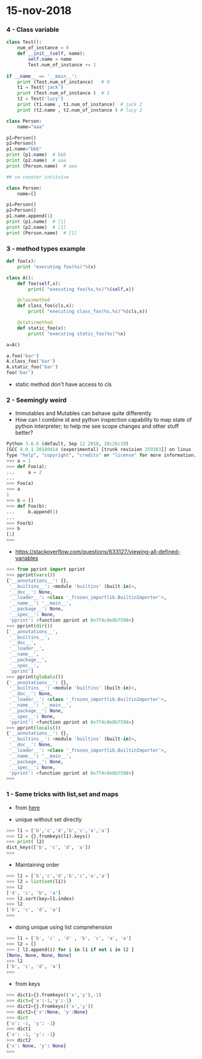 # 15-nov-2018

### 4 - Class variable

```python
class Test():  
    num_of_instance = 0  
    def __init__(self, name):  
        self.name = name  
        Test.num_of_instance += 1  
  
if __name__ == '__main__':  
    print (Test.num_of_instance)   # 0
    t1 = Test('jack')  
    print (Test.num_of_instance )  # 1
    t2 = Test('lucy')  
    print (t1.name , t1.num_of_instance)  # jack 2
    print (t2.name , t2.num_of_instance ) # lucy 2
```

```python
class Person:
    name="aaa"

p1=Person()
p2=Person()
p1.name="bbb"
print (p1.name)  # bbb
print (p2.name)  # aaa
print (Person.name)  # aaa

## so counter intituive 

class Person:
    name=[]

p1=Person()
p2=Person()
p1.name.append(1)
print (p1.name)  # [1]
print (p2.name)  # [1]
print (Person.name)  # [1]
```

### 3 - method types example

```python
def foo(x):
    print "executing foo(%s)"%(x)

class A():
    def foo(self,x):
        print( "executing foo(%s,%s)"%(self,x))

    @classmethod
    def class_foo(cls,x):
        print( "executing class_foo(%s,%s)"%(cls,x))

    @staticmethod
    def static_foo(x):
        print( "executing static_foo(%s)"%x)

a=A()

a.foo('bar')
A.class_foo('bar')
A.static_foo('bar')
foo('bar')
```

- static method don't have access to cls

### 2 - Seemingly weird

- Immutables and Mutables can behave quite differently
- How can I combine id and python inspection capability to map state of python interpreter; to help me see scope changes and other stuff better?

```python
Python 3.6.6 (default, Sep 12 2018, 18:26:19) 
[GCC 8.0.1 20180414 (experimental) [trunk revision 259383]] on linux
Type "help", "copyright", "credits" or "license" for more information.
>>> a = 1
>>> def Foo(a):
...     a = 2
... 
>>> Foo(a)
>>> a
1
>>> b = []
>>> def Foo(b):
...     b.append(1)
... 
>>> Foo(b)
>>> b
[1]
>>> 
```



- https://stackoverflow.com/questions/633127/viewing-all-defined-variables

```python
>>> from pprint import pprint
>>> pprint(vars())
{'__annotations__': {},
 '__builtins__': <module 'builtins' (built-in)>,
 '__doc__': None,
 '__loader__': <class '_frozen_importlib.BuiltinImporter'>,
 '__name__': '__main__',
 '__package__': None,
 '__spec__': None,
 'pprint': <function pprint at 0x7f4c0e8b7598>}
>>> pprint(dir())
['__annotations__',
 '__builtins__',
 '__doc__',
 '__loader__',
 '__name__',
 '__package__',
 '__spec__',
 'pprint']
>>> pprint(globals())
{'__annotations__': {},
 '__builtins__': <module 'builtins' (built-in)>,
 '__doc__': None,
 '__loader__': <class '_frozen_importlib.BuiltinImporter'>,
 '__name__': '__main__',
 '__package__': None,
 '__spec__': None,
 'pprint': <function pprint at 0x7f4c0e8b7598>}
>>> pprint(locals())
{'__annotations__': {},
 '__builtins__': <module 'builtins' (built-in)>,
 '__doc__': None,
 '__loader__': <class '_frozen_importlib.BuiltinImporter'>,
 '__name__': '__main__',
 '__package__': None,
 '__spec__': None,
 'pprint': <function pprint at 0x7f4c0e8b7598>}
>>> 
```



### 1 - Some tricks with list,set and maps

- from [here](https://github.com/taizilongxu/interview_python)

- unique without set directly
```python
>>> l1 = ['b','c','d','b','c','a','a']
>>> l2 = {}.fromkeys(l1).keys()
>>> print( l2)
dict_keys(['b', 'c', 'd', 'a'])
>>> 
```

- Maintaining order
```python
>>> l1 = ['b','c','d','b','c','a','a']
>>> l2 = list(set(l1))
>>> l2
['d', 'c', 'b', 'a']
>>> l2.sort(key=l1.index)
>>> l2
['b', 'c', 'd', 'a']
>>> 
```

- doing unique using list comprehension
```python
>>> l1 = ['b', 'c' , 'd' , 'b', 'c', 'a', 'a']
>>> l2 = []
>>> [ l2.append(i) for i in l1 if not i in l2 ]
[None, None, None, None]
>>> l2
['b', 'c', 'd', 'a']
>>> 
```
- from keys
```python
>>> dict1={}.fromkeys(('x','y'),-1)
>>> dict={'x':-1,'y':-1}
>>> dict2={}.fromkeys(('x','y'))
>>> dict2={'x':None, 'y':None}
>>> dict
{'x': -1, 'y': -1}
>>> dict1
{'x': -1, 'y': -1}
>>> dict2
{'x': None, 'y': None}
>>> 
```
